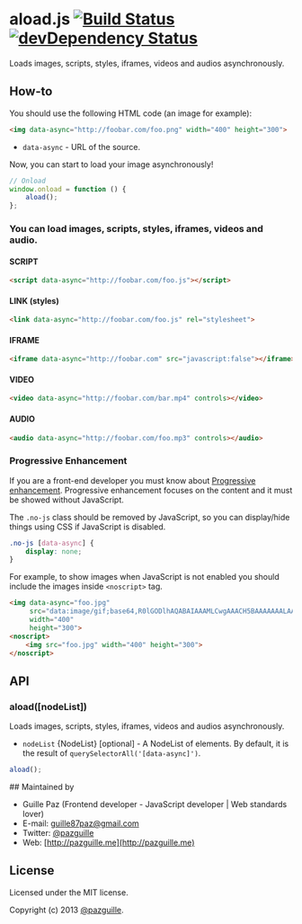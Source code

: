 # aload.js [![Build Status](https://secure.travis-ci.org/pazguille/aload.png)](http://travis-ci.org/pazguille/aload) [![devDependency Status](https://david-dm.org/pazguille/aload/dev-status.png)](https://david-dm.org/pazguille/aload#info=devDependencies)

Loads images, scripts, styles, iframes, videos and audios asynchronously.

## How-to

You should use the following HTML code (an image for example):

```html
<img data-async="http://foobar.com/foo.png" width="400" height="300">
```

- `data-async` - URL of the source.

Now, you can start to load your image asynchronously!

```js
// Onload
window.onload = function () {
    aload();
};
```

### You can load images, scripts, styles, iframes, videos and audio.

#### SCRIPT
```html
<script data-async="http://foobar.com/foo.js"></script>
```

#### LINK (styles)
```html
<link data-async="http://foobar.com/foo.js" rel="stylesheet">
```

#### IFRAME
```html
<iframe data-async="http://foobar.com" src="javascript:false"></iframe>
```

#### VIDEO
```html
<video data-async="http://foobar.com/bar.mp4" controls></video>
```

#### AUDIO
```html
<audio data-async="http://foobar.com/foo.mp3" controls></audio>
```

### Progressive Enhancement
If you are a front-end developer you must know about [Progressive enhancement]('http://alistapart.com/article/understandingprogressiveenhancement').
Progressive enhancement focuses on the content and it must be showed without JavaScript.

The `.no-js` class should be removed by JavaScript, so you can display/hide things using CSS if JavaScript is disabled.

```css
.no-js [data-async] {
    display: none;
}
```

For example, to show images when JavaScript is not enabled you should include the images inside `<noscript>` tag.
```html
<img data-async="foo.jpg"
     src="data:image/gif;base64,R0lGODlhAQABAIAAAMLCwgAAACH5BAAAAAAALAAAAAABAAEAAAICRAEAOw=="
     width="400"
     height="300">
<noscript>
    <img src="foo.jpg" width="400" height="300">
</noscript>
```

## API
### aload([nodeList])
Loads images, scripts, styles, iframes, videos and audios asynchronously.
- `nodeList` {NodeList} [optional] - A NodeList of elements. By default, it is the result of `querySelectorAll('[data-async]')`.

```js
aload();
```

## Maintained by
- Guille Paz (Frontend developer - JavaScript developer | Web standards lover)
- E-mail: [guille87paz@gmail.com](mailto:guille87paz@gmail.com)
- Twitter: [@pazguille](http://twitter.com/pazguille)
- Web: [http://pazguille.me](http://pazguille.me)

## License
Licensed under the MIT license.

Copyright (c) 2013 [@pazguille](http://twitter.com/pazguille).
